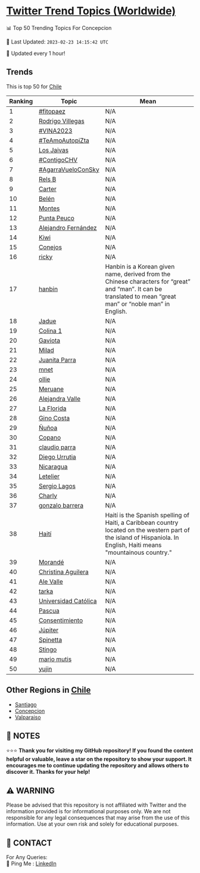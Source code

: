[Twitter Trend Topics (Worldwide)](https://github.com/ErcinDedeoglu/Twitter-Trend-Topics)
==========


📊 Top 50 Trending Topics For Concepcion

📆 Last Updated: `2023-02-23 14:15:42 UTC`

🔧 Updated every 1 hour!


## Trends

This is top 50 for [Chile](</Chile>)

| Ranking | Topic | Mean |
| ------- | ------------ | ------------ |
| 1 | [#fitopaez](http://twitter.com/search?q=%23fitopaez) | N/A |
| 2 | [Rodrigo Villegas](http://twitter.com/search?q=Rodrigo+Villegas) | N/A |
| 3 | [#VINA2023](http://twitter.com/search?q=%23VINA2023) | N/A |
| 4 | [#TeAmoAutopiZta](http://twitter.com/search?q=%23TeAmoAutopiZta) | N/A |
| 5 | [Los Jaivas](http://twitter.com/search?q=Los+Jaivas) | N/A |
| 6 | [#ContigoCHV](http://twitter.com/search?q=%23ContigoCHV) | N/A |
| 7 | [#AgarraVueloConSky](http://twitter.com/search?q=%23AgarraVueloConSky) | N/A |
| 8 | [Rels B](http://twitter.com/search?q=Rels+B) | N/A |
| 9 | [Carter](http://twitter.com/search?q=Carter) | N/A |
| 10 | [Belén](http://twitter.com/search?q=Bel%c3%a9n) | N/A |
| 11 | [Montes](http://twitter.com/search?q=Montes) | N/A |
| 12 | [Punta Peuco](http://twitter.com/search?q=Punta+Peuco) | N/A |
| 13 | [Alejandro Fernández](http://twitter.com/search?q=Alejandro+Fern%c3%a1ndez) | N/A |
| 14 | [Kiwi](http://twitter.com/search?q=Kiwi) | N/A |
| 15 | [Conejos](http://twitter.com/search?q=Conejos) | N/A |
| 16 | [ricky](http://twitter.com/search?q=ricky) | N/A |
| 17 | [hanbin](http://twitter.com/search?q=hanbin) | Hanbin is a Korean given name, derived from the Chinese characters for “great” and “man”. It can be translated to mean “great man” or “noble man” in English. |
| 18 | [Jadue](http://twitter.com/search?q=Jadue) | N/A |
| 19 | [Colina 1](http://twitter.com/search?q=Colina+1) | N/A |
| 20 | [Gaviota](http://twitter.com/search?q=Gaviota) | N/A |
| 21 | [Milad](http://twitter.com/search?q=Milad) | N/A |
| 22 | [Juanita Parra](http://twitter.com/search?q=Juanita+Parra) | N/A |
| 23 | [mnet](http://twitter.com/search?q=mnet) | N/A |
| 24 | [ollie](http://twitter.com/search?q=ollie) | N/A |
| 25 | [Meruane](http://twitter.com/search?q=Meruane) | N/A |
| 26 | [Alejandra Valle](http://twitter.com/search?q=Alejandra+Valle) | N/A |
| 27 | [La Florida](http://twitter.com/search?q=La+Florida) | N/A |
| 28 | [Gino Costa](http://twitter.com/search?q=Gino+Costa) | N/A |
| 29 | [Ñuñoa](http://twitter.com/search?q=%c3%91u%c3%b1oa) | N/A |
| 30 | [Copano](http://twitter.com/search?q=Copano) | N/A |
| 31 | [claudio parra](http://twitter.com/search?q=claudio+parra) | N/A |
| 32 | [Diego Urrutia](http://twitter.com/search?q=Diego+Urrutia) | N/A |
| 33 | [Nicaragua](http://twitter.com/search?q=Nicaragua) | N/A |
| 34 | [Letelier](http://twitter.com/search?q=Letelier) | N/A |
| 35 | [Sergio Lagos](http://twitter.com/search?q=Sergio+Lagos) | N/A |
| 36 | [Charly](http://twitter.com/search?q=Charly) | N/A |
| 37 | [gonzalo barrera](http://twitter.com/search?q=gonzalo+barrera) | N/A |
| 38 | [Haití](http://twitter.com/search?q=Hait%c3%ad) | Haití is the Spanish spelling of Haiti, a Caribbean country located on the western part of the island of Hispaniola. In English, Haiti means "mountainous country." |
| 39 | [Morandé](http://twitter.com/search?q=Morand%c3%a9) | N/A |
| 40 | [Christina Aguilera](http://twitter.com/search?q=Christina+Aguilera) | N/A |
| 41 | [Ale Valle](http://twitter.com/search?q=Ale+Valle) | N/A |
| 42 | [tarka](http://twitter.com/search?q=tarka) | N/A |
| 43 | [Universidad Católica](http://twitter.com/search?q=Universidad+Cat%c3%b3lica) | N/A |
| 44 | [Pascua](http://twitter.com/search?q=Pascua) | N/A |
| 45 | [Consentimiento](http://twitter.com/search?q=Consentimiento) | N/A |
| 46 | [Júpiter](http://twitter.com/search?q=J%c3%bapiter) | N/A |
| 47 | [Spinetta](http://twitter.com/search?q=Spinetta) | N/A |
| 48 | [Stingo](http://twitter.com/search?q=Stingo) | N/A |
| 49 | [mario mutis](http://twitter.com/search?q=mario+mutis) | N/A |
| 50 | [yujin](http://twitter.com/search?q=yujin) | N/A |



## Other Regions in [Chile](</Chile>)

* [Santiago](</Chile/Santiago.md>)
* [Concepcion](</Chile/Concepcion.md>)
* [Valparaiso](</Chile/Valparaiso.md>)



## 📝 NOTES

⭐⭐⭐ **Thank you for visiting my GitHub repository! If you found the content helpful or valuable, leave a star on the repository to show your support. It encourages me to continue updating the repository and allows others to discover it. Thanks for your help!**


## ⚠️ WARNING

Please be advised that this repository is not affiliated with Twitter and the information provided is for informational purposes only. We are not responsible for any legal consequences that may arise from the use of this information. Use at your own risk and solely for educational purposes.


## 📨 CONTACT

 For Any Queries:  
            🏓 Ping Me : [LinkedIn](https://www.linkedin.com/in/ercindedeoglu/)
